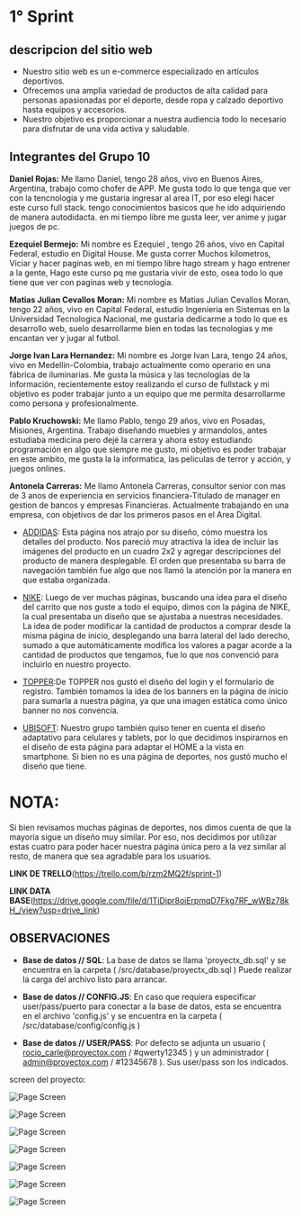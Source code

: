 # 1° Sprint 

## descripcion del sitio web 

- Nuestro sitio web es un e-commerce especializado en artículos deportivos. 
- Ofrecemos una amplia variedad de productos de alta calidad para personas apasionadas por el deporte, desde ropa y calzado deportivo hasta equipos y accesorios. 
- Nuestro objetivo es proporcionar a nuestra audiencia todo lo necesario para disfrutar de una vida activa y saludable.

## Integrantes del Grupo 10

**Daniel Rojas:**
Me llamo Daniel, tengo 28 años, vivo en Buenos Aires, Argentina, trabajo como chofer de APP. Me gusta todo lo que tenga que ver con la tencnologia y me gustaria ingresar al area IT, por eso elegi hacer este curso full stack. tengo conocimientos basicos que he ido adquiriendo de manera autodidacta. en mi tiempo libre me gusta leer, ver anime y jugar juegos de pc.

**Ezequiel Bermejo:**
Mi nombre es Ezequiel , tengo 26 años, vivo en Capital Federal, estudio en Digital House. Me gusta correr Muchos kilometros, Viciar  y hacer paginas web, en mi tiempo libre hago stream y hago entrener a la gente, Hago este curso pq me gustaria vivir de esto, osea todo lo que tiene que ver con paginas web y tecnologia. 

**Matias Julian Cevallos Moran:**
Mi nombre es Matias Julian Cevallos Moran, tengo 22 años, vivo en Capital Federal, estudio Ingenieria en Sistemas en la Universidad Tecnologica Nacional, me gustaria dedicarme a todo lo que es desarrollo web, suelo desarrollarme bien en todas las tecnologias y me encantan ver y jugar al futbol. 

**Jorge Ivan Lara Hernandez:**
Mi nombre es Jorge Ivan Lara, tengo 24 años, vivo en Medellin-Colombia, trabajo actualmente como operario en una fábrica de iluminarias. Me gusta la música y las tecnologías de la información, recientemente estoy realizando el curso de fullstack y mi objetivo es poder trabajar junto a un equipo que me permita desarrollarme como persona y profesionalmente. 


**Pablo Kruchowski:**
Me llamo Pablo, tengo 29 años, vivo en Posadas, Misiones, Argentina. Trabajo diseñando muebles y armandolos, antes estudiaba medicina pero dejé la carrera y ahora estoy estudiando programación en algo que siempre me gusto, mi objetivo es poder trabajar en este ambito, me gusta la la informatica, las peliculas de terror y acción, y juegos onlines.

**Antonela Carreras:**
Me llamo Antonela Carreras, consultor senior con mas de 3 anos de experiencia en servicios financiera-Titulado de manager en gestion de bancos y empresas Financieras. Actualmente trabajando en una empresa, con objetivos de dar los primeros pasos en el Area Digital. 

- [ADDIDAS](https://www.adidas.com.ar/): Esta página nos atrajo por su diseño, cómo muestra los detalles del producto. Nos pareció muy atractiva la idea de incluir las imágenes del producto en un cuadro 2x2 y agregar descripciones del producto de manera desplegable. El orden que presentaba su barra de navegación también fue algo que nos llamó la atención por la manera en que estaba organizada.

- [NIKE](https://www.nike.com.ar/): Luego de ver muchas páginas, buscando una idea para el diseño del carrito que nos guste a todo el equipo, dimos con la página de NIKE, la cual presentaba un diseño que se ajustaba a nuestras necesidades. La idea de poder modificar la cantidad de productos a comprar desde la misma página de inicio, desplegando una barra lateral del lado derecho, sumado a que automáticamente modifica los valores a pagar acorde a la cantidad de productos que tengamos, fue lo que nos convenció para incluirlo en nuestro proyecto.

- [TOPPER](https://www.topper.com.ar/):De TOPPER nos gustó el diseño del login y el formulario de registro. También tomamos la idea de los banners en la página de inicio para sumarla a nuestra página, ya que una imagen estática como único banner no nos convencía.

- [UBISOFT](https://www.ubisoft.com/es-mx/): Nuestro grupo también quiso tener en cuenta el diseño adaptativo para celulares y tablets, por lo que decidimos inspirarnos en el diseño de esta página para adaptar el HOME a la vista en smartphone. Si bien no es una página de deportes, nos gustó mucho el diseño que tiene.

# NOTA: #
Si bien revisamos muchas páginas de deportes, nos dimos cuenta de que la mayoría sigue un diseño muy similar. Por eso, nos decidimos por utilizar estas cuatro para poder hacer nuestra página única pero a la vez similar al resto, de manera que sea agradable para los usuarios.

**LINK DE TRELLO**(https://trello.com/b/rzm2MQ2f/sprint-1)

**LINK DATA BASE**(https://drive.google.com/file/d/1TiDjpr8oiErpmqD7Fkg7RF_wWBz78kH_/view?usp=drive_link)

## OBSERVACIONES 

* **Base de datos // SQL**: La base de datos se llama 'proyectx_db.sql' y se encuentra en la carpeta ( /src/database/proyectx_db.sql ) Puede realizar la carga del archivo listo para arrancar.

* **Base de datos // CONFIG.JS**: En caso que requiera especificar user/pass/puerto para conectar a la base de datos, esta se encuentra en el archivo 'config.js' y se encuentra en la carpeta  ( /src/database/config/config.js )

* **Base de datos // USER/PASS**: Por defecto se adjunta un usuario ( rocio_carle@proyectox.com / #qwerty12345 ) y un administrador ( admin@proyectox.com / #12345678 ). Sus user/pass son los indicados.

screen del proyecto:

![Page Screen](resource/readme/home.png)

![Page Screen](resource/readme/home2.png)

![Page Screen](resource/readme/cart.png)

![Page Screen](resource/readme/pedido.png)

![Page Screen](resource/readme/orden.png)

![Page Screen](resource/readme/listado.png)

![Page Screen](resource/readme/detalle.png)